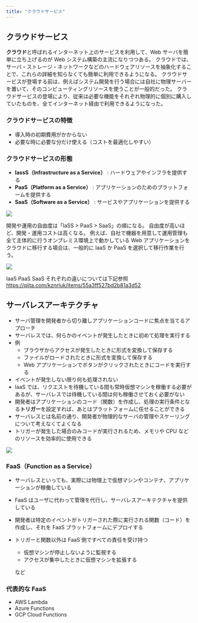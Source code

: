 ```yaml
---
title: "クラウドサービス"
---
```


## クラウドサービス

**クラウド**と呼ばれるインターネット上のサービスを利用して、Web サーバを簡単に立ち上げるのが Web システム構築の主流になりつつある。
クラウドでは、サーバ・ストレージ・ネットワークなどのハードウェアリソースを抽象化することで、これらの詳細を知らなくても簡単に利用できるようになる。
クラウドサービスが登場する前は、例えばシステム開発を行う場合には自社に物理サーバーを置いて、そのコンピューティングリソースを使うことが一般的だった。
クラウドサービスの登場により、従来は必要な機能をそれぞれ物理的に個別に購入していたものを、全てインターネット経由で利用できるようになった。

### クラウドサービスの特徴

- 導入時の初期費用がかからない
- 必要な時に必要な分だけ使える（コストを最適化しやすい）

### クラウドサービスの形態

- **IassS（Infrastructure as a Service）** : ハードウェアやインフラを提供する
- **PaaS（Platform as a Service）** : アプリケーションのためのプラットフォームを提供する
- **SaaS（Software as a Service）** : サービスやアプリケーションを提供する

![](https://storage.googleapis.com/zenn-user-upload/a6aa27b8f711-20230804.png)

開発や運用の自由度は「IaSS > PaaS > SaaS」の順になる。
自由度が高いほど、開発・運用コストは高くなる。
例えば、自社で機器を用意して運用管理も全て主体的に行うオンプレミス環境上で動かしている Web アプリケーションをクラウドに移行する場合は、一般的に IaaS か PaaS を選択して移行作業を行う。

![](https://storage.googleapis.com/zenn-user-upload/780dccafe97a-20230803.png)

IaaS PaaS SaaS それぞれの違いについては下記参照
https://qiita.com/kznrluk/items/55a3ff527bd2b81a3d52

## サーバレスアーキテクチャ

- サーバ管理を開発者から切り離しアプリケーションコードに焦点を当てるアプローチ
- サーバレスでは、何らかのイベントが発生したときに初めて処理を実行する
- 例
  - ブラウザからアクセスが発生したときに形式を変換して保存する
  - ファイルがロードされたときに形式を変換して保存する
  - Web アプリケーションでボタンがクリックされたときにコードを実行する
- イベントが発生しない限り何も処理されない
- IaaS では、リクエストを待機している間も常時仮想マシンを稼働する必要があるが、サーバレスでは待機している間は何も稼働させておく必要がない
- 開発者はアプリケーションのコード（関数）を作成し、処理の実行条件となる**トリガー**を設定すれば、あとはプラットフォームに任せることができる
- サーバレスとは名前の通り、開発者が物理的なサーバの管理やスケーリングについて考えなくてよくなる
- トリガーが発生した場合のみコードが実行されるため、メモリや CPU などのリソースを効率的に使用できる

![](https://storage.googleapis.com/zenn-user-upload/f10cb14e4705-20230804.png)

### FaaS（Function as a Service）

- サーバレスといっても、実際には物理上で仮想マシンやコンテナ、アプリケーションが稼働している
- FaaS はユーザに代わって管理を代行し、サーバレスアーキテクチャを提供している
- 開発者は特定のイベントがトリガーされた際に実行される関数（コード）を作成し、それを FaaS プラットフォームにデプロイする
- トリガーと関数以外は FaaS 側ですべての責任を受け持つ

  - 仮想マシンが停止しないように監視する
  - アクセスが集中したときに仮想マシンを拡張する

  など

### 代表的な FaaS

- AWS Lambda
- Azure Functions
- GCP Cloud Functions
